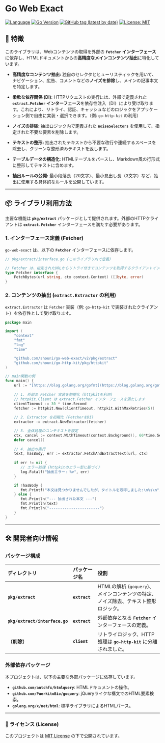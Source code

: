 # Go Web Exact

[![Language](https://img.shields.io/badge/Language-Go-blue)](https://golang.org/)
[![Go Version](https://img.shields.io/github/go-mod/go-version/shouni/go-web-exact)](https://golang.org/)
[![GitHub tag (latest by date)](https://img.shields.io/github/v/tag/shouni/go-web-exact)](https://github.com/shouni/go-web-exact/tags)
[![License: MIT](https://img.shields.io/badge/License-MIT-yellow.svg)](https://opensource.org/licenses/MIT)

## 🚀 特徴

このライブラリは、Webコンテンツの取得を外部の **`Fetcher` インターフェース**に依存し、HTMLドキュメントからの**高精度なメインコンテンツ抽出**に特化しています。

* **高精度なコンテンツ抽出:** 独自のセレクタとヒューリスティックを用いて、ナビゲーション、広告、コメントなどの**ノイズを排除**し、メインの記事本文を特定します。

* **柔軟な依存関係 (DI):** HTTPリクエストの実行には、外部で定義された **`extract.Fetcher` インターフェース**を依存性注入（DI）により受け取ります。これにより、リトライ、認証、キャッシュなどのロジックをアプリケーション側で自由に実装・選択できます。（例: `go-http-kit` の利用）

* **ノイズの排除:** 抽出ロジック内で定義された **`noiseSelectors`** を使用して、指定された不要な要素を削除します。

* **テキストの整形:** 抽出されたテキストから不要な改行や連続するスペースを除去し、クリーンな整形済みテキストを返します。

* **テーブルデータの構造化:** HTMLテーブルをパースし、Markdown風の行形式に整形してテキストに含めます。

* **抽出ルールの公開:** 最小段落長（20文字）、最小見出し長（3文字）など、抽出に使用する具体的なルールを公開しています。

-----

## 📦 ライブラリ利用方法

主要な機能は **`pkg/extract`** パッケージとして提供されます。外部のHTTPクライアントは **`extract.Fetcher`** インターフェースを満たす必要があります。

### 1\. インターフェース定義 (Fetcher)

`go-web-exact` は、以下の **`Fetcher`** インターフェースに依存します。

```go
// pkg/extract/interface.go (このライブラリ内で定義)

// Fetcher は、指定されたURLからリトライ付きでコンテンツを取得するクライアントインターフェースです。
type Fetcher interface {
	FetchBytes(url string, ctx context.Context) ([]byte, error)
}
````

### 2\. コンテンツの抽出 (`extract.Extractor` の利用)

`extract.Extractor` は `Fetcher` 実装（例: `go-http-kit` で実装されたクライアント）を依存性として受け取ります。

```go
package main

import (
    "context"
    "fmt"
    "log"
    "time"

    "github.com/shouni/go-web-exact/v2/pkg/extract"
    "github.com/shouni/go-http-kit/pkg/httpkit" 
)

// main関数の例
func main() {
    url := "[https://blog.golang.org/gofmt](https://blog.golang.org/gofmt)"
    
    // 1. 外部の Fetcher 実装を初期化 (httpkitを利用)
    // httpkit.Client は extract.Fetcher インターフェースを満たします
    clientTimeout := 30 * time.Second
    fetcher := httpkit.New(clientTimeout, httpkit.WithMaxRetries(5)) 
    
    // 2. Extractor を初期化 (FetcherをDI)
    extractor := extract.NewExtractor(fetcher) 

    // 3. 全体処理のコンテキストを設定
    ctx, cancel := context.WithTimeout(context.Background(), 60*time.Second)
    defer cancel()
    
    // 4. 抽出の実行
    text, hasBody, err := extractor.FetchAndExtractText(url, ctx)
    
    if err != nil {
       // エラー処理 (httpkitのエラー型に基づく)
       log.Fatalf("抽出エラー: %v", err)
    }

    if !hasBody {
       fmt.Printf("本文は見つかりませんでしたが、タイトルを取得しました:\n%s\n", text)
    } else {
       fmt.Println("--- 抽出された本文 ---")
       fmt.Println(text)
       fmt.Println("-----------------------")
    }
}
```

-----

## 🛠️ 開発者向け情報

### パッケージ構成

| ディレクトリ | パッケージ名 | 役割 |
| :--- | :--- | :--- |
| **`pkg/extract`** | **`extract`** | HTMLの解析 (`goquery`)、メインコンテンツの特定、ノイズ除去、テキスト整形ロジック。 |
| **`pkg/extract/interface.go`** | **`extract`** | 外部依存となる **`Fetcher`** インターフェースの定義。 |
| **（削除）** | **`client`** | リトライロジック、HTTP処理は **`go-http-kit`** に分離されました。 |

### 外部依存パッケージ

本プロジェクトは、以下の主要な外部パッケージに依存しています。

* **`github.com/antchfx/htmlquery`**: HTMLドキュメントの操作。
* **`github.com/PuerkitoBio/goquery`**: jQueryライクな構文でのHTML要素検索。
* **`golang.org/x/net/html`**: 標準ライブラリによるHTMLパース。

-----

### 📜 ライセンス (License)

このプロジェクトは [MIT License](https://opensource.org/licenses/MIT) の下で公開されています。


